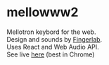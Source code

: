 # mellowww2

Mellotron keybord for the web.  
Design and sounds by [Fingerlab](http://fingerlab.net/).  
Uses React and Web Audio API.  
See live [here](https://raphaelseguin.github.io/mellowww2/) (best in Chrome)
